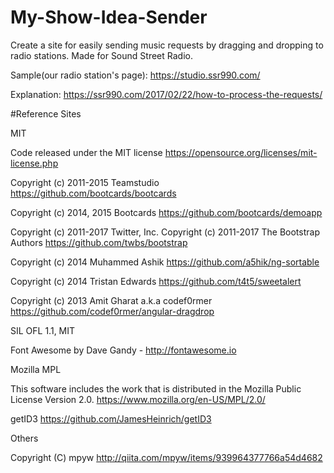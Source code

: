 # My-Show-Idea-Sender
Create a site for easily sending music requests by dragging and dropping to radio stations. Made for Sound Street Radio.


Sample(our radio station's page): https://studio.ssr990.com/ 

Explanation:  https://ssr990.com/2017/02/22/how-to-process-the-requests/


#Reference Sites


MIT

Code released under the MIT license https://opensource.org/licenses/mit-license.php

Copyright (c) 2011-2015 Teamstudio https://github.com/bootcards/bootcards

Copyright (c) 2014, 2015 Bootcards https://github.com/bootcards/demoapp

Copyright (c) 2011-2017 Twitter, Inc. Copyright (c) 2011-2017 The Bootstrap Authors https://github.com/twbs/bootstrap

Copyright (c) 2014 Muhammed Ashik https://github.com/a5hik/ng-sortable

Copyright (c) 2014 Tristan Edwards https://github.com/t4t5/sweetalert

Copyright (c) 2013 Amit Gharat a.k.a codef0rmer https://github.com/codef0rmer/angular-dragdrop



SIL OFL 1.1, MIT

Font Awesome by Dave Gandy - http://fontawesome.io



Mozilla MPL

This software includes the work that is distributed in the Mozilla Public License Version 2.0. https://www.mozilla.org/en-US/MPL/2.0/

getID3 https://github.com/JamesHeinrich/getID3



Others

Copyright (C) mpyw http://qiita.com/mpyw/items/939964377766a54d4682
